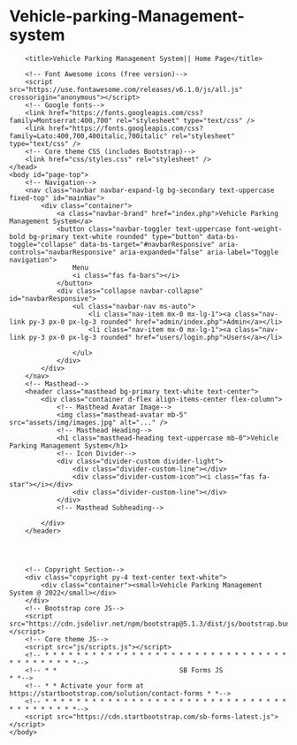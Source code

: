 # Vehicle-parking-Management-system
  <!DOCTYPE html>
<html lang="en">
    <head>
        
        <title>Vehicle Parking Management System|| Home Page</title>
        
        <!-- Font Awesome icons (free version)-->
        <script src="https://use.fontawesome.com/releases/v6.1.0/js/all.js" crossorigin="anonymous"></script>
        <!-- Google fonts-->
        <link href="https://fonts.googleapis.com/css?family=Montserrat:400,700" rel="stylesheet" type="text/css" />
        <link href="https://fonts.googleapis.com/css?family=Lato:400,700,400italic,700italic" rel="stylesheet" type="text/css" />
        <!-- Core theme CSS (includes Bootstrap)-->
        <link href="css/styles.css" rel="stylesheet" />
    </head>
    <body id="page-top">
        <!-- Navigation-->
        <nav class="navbar navbar-expand-lg bg-secondary text-uppercase fixed-top" id="mainNav">
            <div class="container">
                <a class="navbar-brand" href="index.php">Vehicle Parking Management System</a>
                <button class="navbar-toggler text-uppercase font-weight-bold bg-primary text-white rounded" type="button" data-bs-toggle="collapse" data-bs-target="#navbarResponsive" aria-controls="navbarResponsive" aria-expanded="false" aria-label="Toggle navigation">
                    Menu
                    <i class="fas fa-bars"></i>
                </button>
                <div class="collapse navbar-collapse" id="navbarResponsive">
                    <ul class="navbar-nav ms-auto">
                        <li class="nav-item mx-0 mx-lg-1"><a class="nav-link py-3 px-0 px-lg-3 rounded" href="admin/index.php">Admin</a></li>
                        <li class="nav-item mx-0 mx-lg-1"><a class="nav-link py-3 px-0 px-lg-3 rounded" href="users/login.php">Users</a></li>
                       
                    </ul>
                </div>
            </div>
        </nav>
        <!-- Masthead-->
        <header class="masthead bg-primary text-white text-center">
            <div class="container d-flex align-items-center flex-column">
                <!-- Masthead Avatar Image-->
                <img class="masthead-avatar mb-5" src="assets/img/images.jpg" alt="..." />
                <!-- Masthead Heading-->
                <h1 class="masthead-heading text-uppercase mb-0">Vehicle Parking Management System</h1>
                <!-- Icon Divider-->
                <div class="divider-custom divider-light">
                    <div class="divider-custom-line"></div>
                    <div class="divider-custom-icon"><i class="fas fa-star"></i></div>
                    <div class="divider-custom-line"></div>
                </div>
                <!-- Masthead Subheading-->
               
            </div>
        </header>
       
     
       
      
        <!-- Copyright Section-->
        <div class="copyright py-4 text-center text-white">
            <div class="container"><small>Vehicle Parking Management System @ 2022</small></div>
        </div>
        <!-- Bootstrap core JS-->
        <script src="https://cdn.jsdelivr.net/npm/bootstrap@5.1.3/dist/js/bootstrap.bundle.min.js"></script>
        <!-- Core theme JS-->
        <script src="js/scripts.js"></script>
        <!-- * * * * * * * * * * * * * * * * * * * * * * * * * * * * * * * * * * * * * * * *-->
        <!-- * *                               SB Forms JS                               * *-->
        <!-- * * Activate your form at https://startbootstrap.com/solution/contact-forms * *-->
        <!-- * * * * * * * * * * * * * * * * * * * * * * * * * * * * * * * * * * * * * * * *-->
        <script src="https://cdn.startbootstrap.com/sb-forms-latest.js"></script>
    </body>
</html>
